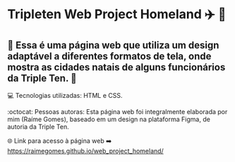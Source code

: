 # Tripleten Web Project Homeland :airplane: :house_with_garden:

## :pushpin: Essa é uma página web que utiliza um design adaptável a diferentes formatos de tela, onde mostra as cidades natais de alguns funcionários da Triple Ten. :sparkler:

:computer: Tecnologias utilizadas: HTML e CSS.

:octocat: Pessoas autoras: Esta página web foi integralmente elaborada por mim (Raíme Gomes), baseado em um design na plataforma Figma, de autoria da Triple Ten.

:globe_with_meridians: Link para acesso à página web :arrow_right: https://raimegomes.github.io/web_project_homeland/
